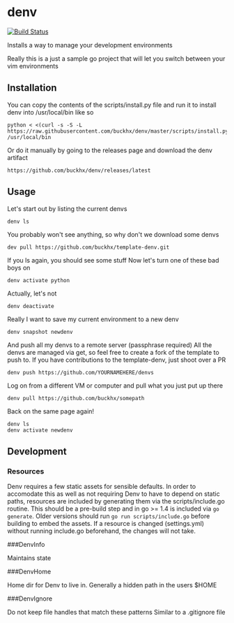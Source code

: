 # denv
[![Build Status](https://travis-ci.org/buckhx/denv.svg)](https://travis-ci.org/buckhx/denv)

Installs a way to manage your development environments

Really this is a just a sample go project that will let
you switch between your vim environments

## Installation

You can copy the contents of the scripts/install.py file and run it to 
install denv into /usr/local/bin like so

    python < <(curl -s -S -L https://raw.githubusercontent.com/buckhx/denv/master/scripts/install.py) /usr/local/bin

Or do it manually by going to the releases page and download the denv artifact

    https://github.com/buckhx/denv/releases/latest 


## Usage

Let's start out by listing the current denvs

    denv ls
    
You probably won't see anything, so why don't we download some denvs

    dev pull https://github.com/buckhx/template-denv.git
    
If you ls again, you should see some stuff
Now let's turn one of these bad boys on

    denv activate python

Actually, let's not

    denv deactivate

Really I want to save my current environment to a new denv

    denv snapshot newdenv

And push all my denvs to a remote server (passphrase required)
All the denvs are managed via get, so feel free to create a fork of the template to push to.
If you have contributions to the template-denv, just shoot over a PR

    denv push https://github.com/YOURNAMEHERE/denvs

Log on from a different VM or computer and pull what you just put up there

    denv pull https://github.com/buckhx/somepath

Back on the same page again!

    denv ls
    denv activate newdenv

## Development

### Resources

Denv requires a few static assets for sensible defaults. In order to accomodate 
this as well as not requiring Denv to have to depend on static paths, resources
are included by generating them via the scripts/include.go routine. This should
be a pre-build step and in go >= 1.4 is included via `go generate`. Older versions
should run `go run scripts/include.go` before building to embed the assets. If
a resource is changed (settings.yml) without running include.go beforehand, the
changes will not take.

###DenvInfo

Maintains state

###DenvHome

Home dir for Denv to live in. Generally a hidden path in the users $HOME

###DenvIgnore

Do not keep file handles that match these patterns
Similar to a .gitignore file

